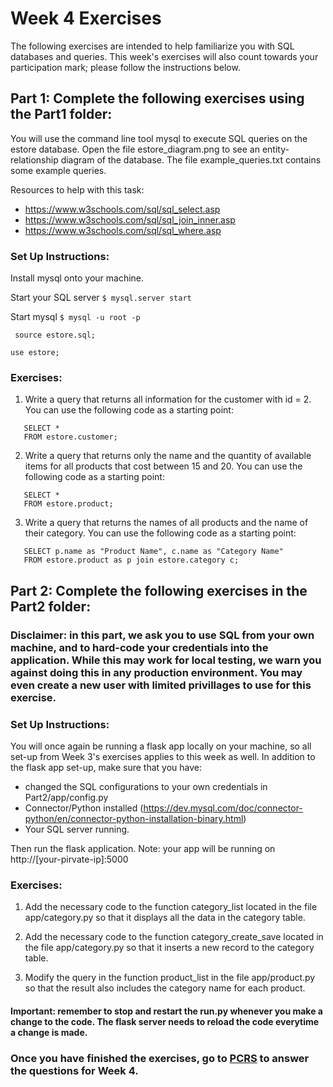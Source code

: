 
# Week 4 Exercises
The following exercises are intended to help familiarize you with SQL databases and queries. This week's exercises will also count towards your participation mark; please follow the instructions below.

## Part 1: Complete the following exercises using the Part1 folder:


You will use the command line tool mysql to execute SQL queries on the estore database. Open the file estore_diagram.png to see an entity-relationship diagram of the database. The file example_queries.txt contains some example queries.

Resources to help with this task:

- https://www.w3schools.com/sql/sql_select.asp
- https://www.w3schools.com/sql/sql_join_inner.asp
- https://www.w3schools.com/sql/sql_where.asp

### Set Up Instructions:

Install mysql onto your machine.

Start your SQL server
``` $ mysql.server start ```

Start mysql
``` $ mysql -u root -p ```

``` source estore.sql;```
   
``` use estore; ```

### Exercises:

1. Write a query that returns all information for the customer with id = 2.
You can use the following code as a starting point:
```
   SELECT *
   FROM estore.customer;
```

2. Write a query that returns only the name and the quantity of available items
for all products that cost between 15 and 20.  You can use the following code
as a starting point:
```
   SELECT *
   FROM estore.product;
```

3. Write a query that returns the names of all products and the name of their
category.  You can use the following code
as a starting point:
```
   SELECT p.name as "Product Name", c.name as "Category Name"
   FROM estore.product as p join estore.category c;
```

## Part 2: Complete the following exercises in the Part2 folder:

### Disclaimer: in this part, we ask you to use SQL from your own machine, and to hard-code your credentials into the application. While this may work for local testing, we warn you against doing this in any production environment. You may even create a new user with limited privillages to use for this exercise.

### Set Up Instructions:

You will once again be running a flask app locally on your machine, so all set-up from Week 3's exercises applies to this week as well. 
In addition to the flask app set-up, make sure that you have:

- changed the SQL configurations to your own credentials in Part2/app/config.py
- Connector/Python installed (https://dev.mysql.com/doc/connector-python/en/connector-python-installation-binary.html)
- Your SQL server running.

Then run the flask application. 
Note: your app will be running on http://[your-pirvate-ip]:5000

### Exercises: 

1) Add the necessary code to the function category_list located in the file app/category.py so that it displays all the data in the category table.

2) Add the necessary code to the function category_create_save located in the file app/category.py so that it inserts a new record to the category table.

3) Modify the query in the function product_list in the file app/product.py so that the result also includes the category name for each product.

#### Important: remember to stop and restart the run.py whenever you make a change to the code. The flask server needs to reload the code everytime a change is made.

### Once you have finished the exercises, go to [PCRS](https://pcrs.teach.cs.toronto.edu/ECE1779-2022-09/content/quests) to answer the questions for Week 4.



